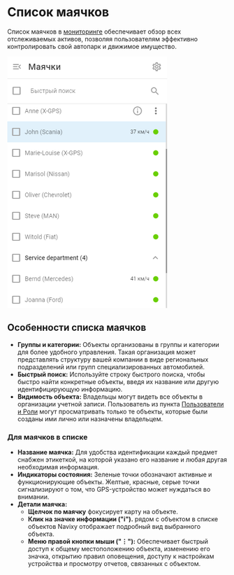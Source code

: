 # Список маячков

Список маячков в [мониторинге](https://squaregps.atlassian.net/wiki/spaces/USERDOCS/pages/2735538275/GPS+tracking) обеспечивает обзор всех отслеживаемых активов, позволяя пользователям эффективно контролировать свой автопарк и движимое имущество.

![image-20241030-074217.png](attachments/image-20241030-074217.png)

## Особенности списка маячков

- **Группы и категории:** Объекты организованы в группы и категории для более удобного управления. Такая организация может представлять структуру вашей компании в виде региональных подразделений или групп специализированных автомобилей.
- **Быстрый поиск:** Используйте строку быстрого поиска, чтобы быстро найти конкретные объекты, введя их название или другую идентифицирующую информацию.
- **Видимость объекта:** Владельцы могут видеть все объекты в организации учетной записи. Пользователь из пункта [Пользователи и Роли](https://squaregps.atlassian.net/wiki/spaces/USERDOCS/pages/2733506578/Team+access) могут просматривать только те объекты, которые были созданы ими лично или назначены владельцем.

### **Для маячков в списке**

- **Название маячка:** Для удобства идентификации каждый предмет снабжен этикеткой, на которой указано его название и любая другая необходимая информация.
- **Индикаторы состояния:** Зеленые точки обозначают активные и функционирующие объекты. Желтые, красные, серые точки сигнализируют о том, что GPS-устройство может нуждаться во внимании.
- **Детали маячка:**
  - **Щелчок по маячку** фокусирует карту на объекте.
  - **Клик на значке информации ("i").** рядом с объектом в списке объектов Navixy отображает подробный вид выбранного объекта.
  - **Меню правой кнопки мыши ("⋮"):** Обеспечивает быстрый доступ к общему местоположению объекта, изменению его значка, открытию правил оповещения, доступу к настройкам устройства и просмотру отчетов, связанных с объектом.